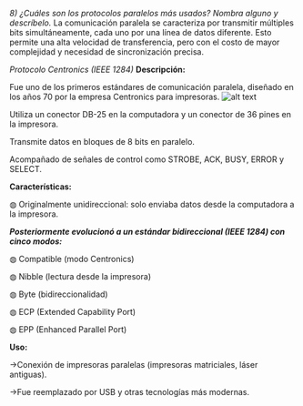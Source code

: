 *8) ¿Cuáles son los protocolos paralelos más usados? Nombra alguno y descríbelo.*
La comunicación paralela se caracteriza por transmitir múltiples bits simultáneamente, cada uno por una línea de datos diferente. Esto permite una alta velocidad de transferencia, pero con el costo de mayor complejidad y necesidad de sincronización precisa.



*Protocolo Centronics (IEEE 1284)*
**Descripción:**

Fue uno de los primeros estándares de comunicación paralela, diseñado en los años 70 por la empresa Centronics para impresoras.
![alt text](<inrterfaz centronics.png>)

Utiliza un conector DB-25 en la computadora y un conector de 36 pines en la impresora.

Transmite datos en bloques de 8 bits en paralelo.

Acompañado de señales de control como STROBE, ACK, BUSY, ERROR y SELECT.

**Características:**

◍ Originalmente unidireccional: solo enviaba datos desde la computadora a la impresora.

***Posteriormente evolucionó a un estándar bidireccional (IEEE 1284) con cinco modos:***

◍ Compatible (modo Centronics)

◍ Nibble (lectura desde la impresora)

◍ Byte (bidireccionalidad)

◍ ECP (Extended Capability Port)

◍ EPP (Enhanced Parallel Port)

**Uso:**

->Conexión de impresoras paralelas (impresoras matriciales, láser antiguas).

->Fue reemplazado por USB y otras tecnologías más modernas.


